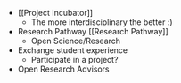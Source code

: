 - [[Project Incubator]]
	- The more interdisciplinary the better :)
- Research Pathway [[Research Pathway]]
	- Open Science/Research
- Exchange student experience
	- Participate in a project?
- Open Research Advisors